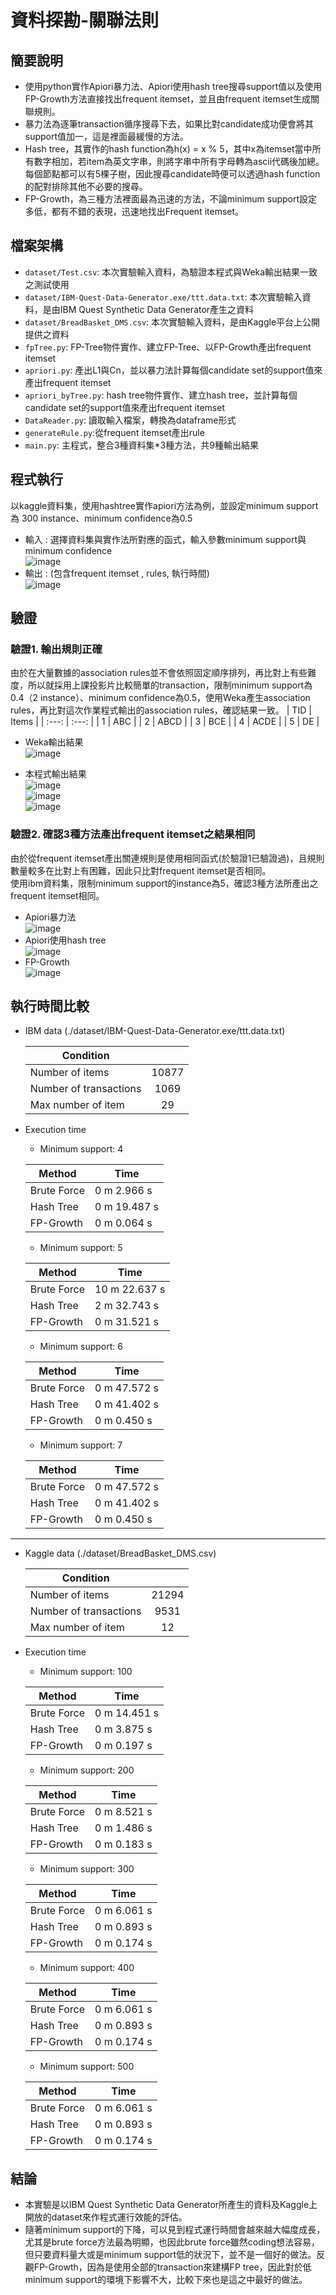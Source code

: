 # 資料探勘-關聯法則

## 簡要說明
- 使用python實作Apiori暴力法、Apiori使用hash tree搜尋support值以及使用FP-Growth方法直接找出frequent itemset，並且由frequent itemset生成關聯規則。
- 暴力法為逐筆transaction循序搜尋下去，如果比對candidate成功便會將其support值加一，這是裡面最緩慢的方法。
- Hash tree，其實作的hash function為h(x) = x % 5，其中x為itemset當中所有數字相加，若item為英文字串，則將字串中所有字母轉為ascii代碼後加總。每個節點都可以有5棵子樹，因此搜尋candidate時便可以透過hash function的配對排除其他不必要的搜尋。
- FP-Growth，為三種方法裡面最為迅速的方法，不論minimum support設定多低，都有不錯的表現，迅速地找出Frequent itemset。

## 檔案架構
- `dataset/Test.csv`: 本次實驗輸入資料，為驗證本程式與Weka輸出結果一致之測試使用
- `dataset/IBM-Quest-Data-Generator.exe/ttt.data.txt`: 本次實驗輸入資料，是由IBM Quest Synthetic Data Generator產生之資料
- `dataset/BreadBasket_DMS.csv`: 本次實驗輸入資料，是由Kaggle平台上公開提供之資料
- `fpTree.py`: FP-Tree物件實作、建立FP-Tree、以FP-Growth產出frequent itemset
- `apriori.py`: 產出L1與Cn，並以暴力法計算每個candidate set的support值來產出frequent itemset
- `apriori_byTree.py`: hash tree物件實作、建立hash tree，並計算每個candidate set的support值來產出frequent itemset
- `DataReader.py`: 讀取輸入檔案，轉換為dataframe形式
- `generateRule.py`:從frequent itemset產出rule
- `main.py`: 主程式，整合3種資料集*3種方法，共9種輸出結果

## 程式執行
以kaggle資料集，使用hashtree實作apiori方法為例，並設定minimum support為 300 instance、minimum confidence為0.5  
- 輸入 : 選擇資料集與實作法所對應的函式，輸入參數minimum support與minimum confidence  
![image](https://github.com/alia0801/DM-Association-Analysis/blob/master/img/run_input.jpg)  
- 輸出 :  (包含frequent itemset , rules, 執行時間)  
![image](https://github.com/alia0801/DM-Association-Analysis/blob/master/img/run_output.jpg)  

## 驗證
### 驗證1. 輸出規則正確
由於在大量數據的association rules並不會依照固定順序排列，再比對上有些難度，所以就採用上課投影片比較簡單的transaction，限制minimum support為0.4（2 instance）、minimum confidence為0.5，使用Weka產生association rules，再比對這次作業程式輸出的association rules，確認結果一致。
  |  TID  | Items |
  | :---: | :---: |
  |   1   |  ABC  |
  |   2   |  ABCD |
  |   3   |  BCE  |
  |   4   |  ACDE |
  |   5   |  DE   |

- Weka輸出結果  
![image](https://github.com/alia0801/DM-Association-Analysis/blob/master/img/weka.jpg)  

- 本程式輸出結果  
![image](https://github.com/alia0801/DM-Association-Analysis/blob/master/img/test_output1.jpg)  
![image](https://github.com/alia0801/DM-Association-Analysis/blob/master/img/test_output2.jpg)  
![image](https://github.com/alia0801/DM-Association-Analysis/blob/master/img/test_output3.jpg)  

### 驗證2. 確認3種方法產出frequent itemset之結果相同
由於從frequent itemset產出關連規則是使用相同函式(於驗證1已驗證過)，且規則數量較多在比對上有困難，因此只比對frequent itemset是否相同。  
使用ibm資料集，限制minimum support的instance為5，確認3種方法所產出之frequent itemset相同。
- Apiori暴力法  
![image](https://github.com/alia0801/DM-Association-Analysis/blob/master/img/ibm_freq_brute.jpg)  
- Apiori使用hash tree  
![image](https://github.com/alia0801/DM-Association-Analysis/blob/master/img/ibm_freq_hash.jpg)  
- FP-Growth  
![image](https://github.com/alia0801/DM-Association-Analysis/blob/master/img/ibm_freq_fp.jpg)  


## 執行時間比較

 - IBM data (./dataset/IBM-Quest-Data-Generator.exe/ttt.data.txt)
  
    | Condition                                  |       |
    | ---                                        | :---: |
    | Number of items                            | 10877 |
    | Number of transactions                     |  1069 |
    | Max number of item                         |   29  |


 - Execution time
  
    - Minimum support: 4

    |   Method    |      Time     |
    | ---         | ---           |
    | Brute Force |  0 m  2.966 s |
    |  Hash Tree  |  0 m 19.487 s |
    |  FP-Growth  |  0 m  0.064 s |
    
    - Minimum support: 5

    |   Method    |      Time     |
    | ---         | ---           |
    | Brute Force | 10 m 22.637 s |
    |  Hash Tree  |  2 m 32.743 s |
    |  FP-Growth  |  0 m 31.521 s |
    
    - Minimum support: 6

    |   Method    |      Time     |
    | ---         | ---           |
    | Brute Force |  0 m 47.572 s |
    |  Hash Tree  |  0 m 41.402 s |
    |  FP-Growth  |  0 m  0.450 s |
    
    - Minimum support: 7

    |   Method    |      Time     |
    | ---         | ---           |
    | Brute Force |  0 m 47.572 s |
    |  Hash Tree  |  0 m 41.402 s |
    |  FP-Growth  |  0 m  0.450 s |
  ---
 - Kaggle data (./dataset/BreadBasket_DMS.csv)
  
    | Condition                                  |       |
    | ---                                        | :---: |
    | Number of items                            | 21294 |
    | Number of transactions                     |  9531 |
    | Max number of item                         |   12  |


 - Execution time
    - Minimum support: 100

    |   Method    |      Time     |
    | ---         | ---           |
    | Brute Force |  0 m 14.451 s |
    |  Hash Tree  |  0 m  3.875 s |
    |  FP-Growth  |  0 m  0.197 s |
  
    - Minimum support: 200

    |   Method    |      Time     |
    | ---         | ---           |
    | Brute Force |  0 m  8.521 s |
    |  Hash Tree  |  0 m  1.486 s |
    |  FP-Growth  |  0 m  0.183 s |

    - Minimum support: 300

    |   Method    |      Time     |
    | ---         | ---           |
    | Brute Force |  0 m  6.061 s |
    |  Hash Tree  |  0 m  0.893 s |
    |  FP-Growth  |  0 m  0.174 s |  
    
    - Minimum support: 400

    |   Method    |      Time     |
    | ---         | ---           |
    | Brute Force |  0 m  6.061 s |
    |  Hash Tree  |  0 m  0.893 s |
    |  FP-Growth  |  0 m  0.174 s |
    
    - Minimum support: 500

    |   Method    |      Time     |
    | ---         | ---           |
    | Brute Force |  0 m  6.061 s |
    |  Hash Tree  |  0 m  0.893 s |
    |  FP-Growth  |  0 m  0.174 s |

## 結論
- 本實驗是以IBM Quest Synthetic Data Generator所產生的資料及Kaggle上開放的dataset來作程式運行效能的評估。  
- 隨著minimum support的下降，可以見到程式運行時間會越來越大幅度成長，尤其是brute force方法最為明顯，也因此brute force雖然coding想法容易，但只要資料量大或是minimum support低的狀況下，並不是一個好的做法。反觀FP-Growth，因為是使用全部的transaction來建構FP tree，因此對於低minimum support的環境下影響不大，比較下來也是這之中最好的做法。  

